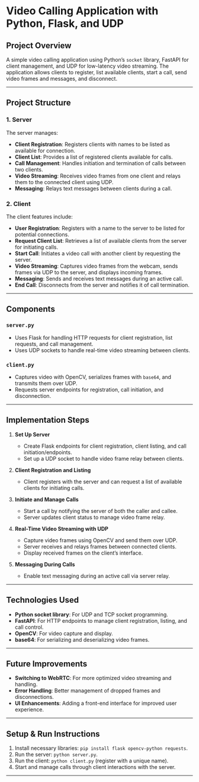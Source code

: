 # Video Calling Application with Python, Flask, and UDP

## Project Overview
A simple video calling application using Python’s `socket` library, FastAPI for client management, and UDP for low-latency video streaming. The application allows clients to register, list available clients, start a call, send video frames and messages, and disconnect.

---

## Project Structure

### 1. Server
The server manages:
- **Client Registration**: Registers clients with names to be listed as available for connection.
- **Client List**: Provides a list of registered clients available for calls.
- **Call Management**: Handles initiation and termination of calls between two clients.
- **Video Streaming**: Receives video frames from one client and relays them to the connected client using UDP.
- **Messaging**: Relays text messages between clients during a call.

### 2. Client
The client features include:
- **User Registration**: Registers with a name to the server to be listed for potential connections.
- **Request Client List**: Retrieves a list of available clients from the server for initiating calls.
- **Start Call**: Initiates a video call with another client by requesting the server.
- **Video Streaming**: Captures video frames from the webcam, sends frames via UDP to the server, and displays incoming frames.
- **Messaging**: Sends and receives text messages during an active call.
- **End Call**: Disconnects from the server and notifies it of call termination.

---

## Components

### `server.py`
- Uses Flask for handling HTTP requests for client registration, list requests, and call management.
- Uses UDP sockets to handle real-time video streaming between clients.

### `client.py`
- Captures video with OpenCV, serializes frames with `base64`, and transmits them over UDP.
- Requests server endpoints for registration, call initiation, and disconnection.

---

## Implementation Steps

1. **Set Up Server**
   - Create Flask endpoints for client registration, client listing, and call initiation/endpoints.
   - Set up a UDP socket to handle video frame relay between clients.

2. **Client Registration and Listing**
   - Client registers with the server and can request a list of available clients for initiating calls.

3. **Initiate and Manage Calls**
   - Start a call by notifying the server of both the caller and callee.
   - Server updates client status to manage video frame relay.

4. **Real-Time Video Streaming with UDP**
   - Capture video frames using OpenCV and send them over UDP.
   - Server receives and relays frames between connected clients.
   - Display received frames on the client’s interface.

5. **Messaging During Calls**
   - Enable text messaging during an active call via server relay.

---

## Technologies Used

- **Python socket library**: For UDP and TCP socket programming.
- **FastAPI**: For HTTP endpoints to manage client registration, listing, and call control.
- **OpenCV**: For video capture and display.
- **base64**: For serializing and deserializing video frames.

---

## Future Improvements

- **Switching to WebRTC**: For more optimized video streaming and handling.
- **Error Handling**: Better management of dropped frames and disconnections.
- **UI Enhancements**: Adding a front-end interface for improved user experience.

---

## Setup & Run Instructions

1. Install necessary libraries: `pip install flask opencv-python requests`.
2. Run the server: `python server.py`.
3. Run the client: `python client.py` (register with a unique name).
4. Start and manage calls through client interactions with the server.

---